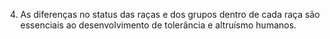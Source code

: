 ﻿4. As diferenças no status das raças e dos grupos dentro de cada raça são essenciais ao desenvolvimento de tolerância e altruísmo humanos.